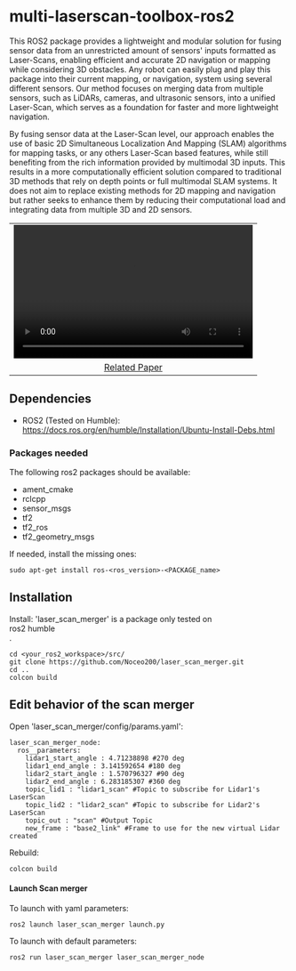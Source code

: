 # multi-laserscan-toolbox-ros2
This ROS2 package provides a lightweight and modular solution for fusing sensor data from an unrestricted amount of sensors' inputs formatted as Laser-Scans, enabling efficient and accurate 2D navigation or mapping while considering 3D obstacles.
Any robot can easily plug and play this package into their current mapping, or navigation, system using several different sensors.
Our method focuses on merging data from multiple sensors, such as LiDARs, cameras, and ultrasonic sensors, into a unified Laser-Scan, which serves as a foundation for faster and more lightweight navigation. 

By fusing sensor data at the Laser-Scan level, our approach enables the use of basic 2D Simultaneous Localization And Mapping (SLAM) algorithms for mapping tasks, or any others Laser-Scan based features, while still benefiting from the rich information provided by multimodal 3D inputs.
This results in a more computationally efficient solution compared to traditional 3D methods that rely on depth points or full multimodal SLAM systems. 
It does not aim to replace existing methods for 2D mapping and navigation but rather seeks to enhance them by reducing their computational load and integrating data from multiple 3D and 2D sensors.

<table align="center">
  <tr>
    <td>
      <video width="430" height="240" controls>
        <source src="materials/A Lightweight Approach to Efficient Multimodal 2D Navigation and Mapping Unified LaserScans as an Alternative to 3D Methods_uncompressed.mp4" type="video/mp4">
        Your browser does not support the video tag.
      </video>
    </td>
  </tr>
  <tr>
    <td align="center">
      <a href="materials/A_Lightweight_Approach_to_Efficient_Multimodal_2D_Navigation_and_Mapping_Unified_LaserScans_as_an_Alternative_to_3D_Methods.pdf">Related Paper</a>
    </td>
  </tr>
</table>

## Dependencies
* ROS2 (Tested on Humble): https://docs.ros.org/en/humble/Installation/Ubuntu-Install-Debs.html

### Packages needed

The following ros2 packages should be available:
* ament_cmake
* rclcpp
* sensor_msgs
* tf2
* tf2_ros
* tf2_geometry_msgs

If needed, install the missing ones:
```
sudo apt-get install ros-<ros_version>-<PACKAGE_name>
```

## Installation

Install:
'laser_scan_merger' is a package only tested on <br>ros2 humble</br>.
```
cd <your_ros2_workspace>/src/
git clone https://github.com/Noceo200/laser_scan_merger.git
cd ..
colcon build
```

## Edit behavior of the scan merger

Open 'laser_scan_merger/config/params.yaml':
```
laser_scan_merger_node:
  ros__parameters:
    lidar1_start_angle : 4.71238898 #270 deg
    lidar1_end_angle : 3.141592654 #180 deg
    lidar2_start_angle : 1.570796327 #90 deg
    lidar2_end_angle : 6.283185307 #360 deg
    topic_lid1 : "lidar1_scan" #Topic to subscribe for Lidar1's LaserScan
    topic_lid2 : "lidar2_scan" #Topic to subscribe for Lidar2's LaserScan
    topic_out : "scan" #Output Topic
    new_frame : "base2_link" #Frame to use for the new virtual Lidar created
```

Rebuild:
```
colcon build
```

#### Launch Scan merger
To launch with yaml parameters:
```
ros2 launch laser_scan_merger launch.py
```

To launch with default parameters:
```
ros2 run laser_scan_merger laser_scan_merger_node
```
